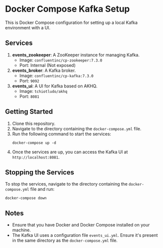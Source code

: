 
# Docker Compose Kafka Setup

This is Docker Compose configuration for setting up a local Kafka environment with a UI.

## Services

1. **events_zookeeper**: A ZooKeeper instance for managing Kafka.
   - Image: `confluentinc/cp-zookeeper:7.3.0`
   - Port: Internal (Not exposed)
2. **events_broker**: A Kafka broker.
   - Image: `confluentinc/cp-kafka:7.3.0`
   - Port: `9092`
3. **events_ui**: A UI for Kafka based on AKHQ.
   - Image: `tchiotludo/akhq`
   - Port: `8081`

## Getting Started

1. Clone this repository.
2. Navigate to the directory containing the `docker-compose.yml` file.
3. Run the following command to start the services:
   ```
   docker-compose up -d
   ```
4. Once the services are up, you can access the Kafka UI at `http://localhost:8081`.

## Stopping the Services

To stop the services, navigate to the directory containing the `docker-compose.yml` file and run:
```
docker-compose down
```

## Notes

- Ensure that you have Docker and Docker Compose installed on your machine.
- The Kafka UI uses a configuration file `events_ui.yml`. Ensure it's present in the same directory as the `docker-compose.yml` file.
